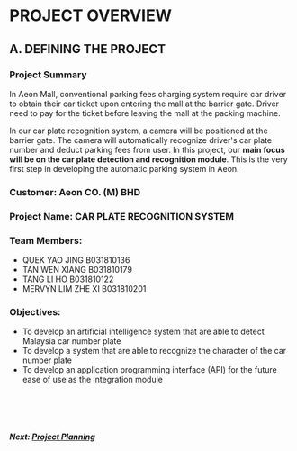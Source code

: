 # PROJECT OVERVIEW

## A. DEFINING THE PROJECT
###  Project Summary
In Aeon Mall, conventional parking fees charging system require car driver to obtain their car ticket upon entering the mall at the barrier gate. Driver need to pay for the ticket before leaving the mall at the packing machine. 

In our car plate recognition system, a camera will be positioned at the barrier gate. The camera will automatically recognize driver's car plate number and deduct parking fees from user. In this project, our **main focus will be on the car plate detection and recognition module**. This is the very first step in developing the automatic parking system in Aeon. 


###  Customer: Aeon CO. (M) BHD 

### Project Name: CAR PLATE RECOGNITION SYSTEM

### Team Members: 
+ QUEK YAO JING B031810136
+ TAN WEN XIANG B031810179
+ TANG LI HO B031810122
+ MERVYN LIM ZHE XI B031810201

### Objectives:
+ To develop an artificial intelligence system that are able to detect Malaysia car number plate
+ To develop a system that are able to recognize the character of the car number plate
+ To develop an application programming interface (API) for the future ease of use as the integration module

<br><br><br>
##### Next: [Project Planning](B-PROJECT_PLANNING.md)